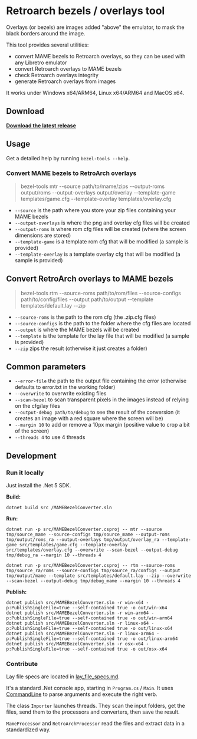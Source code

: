 # Retroarch bezels / overlays tool

Overlays (or bezels) are images added "above" the emulator, to mask the black borders around the image.

This tool provides several utilities:

- convert MAME bezels to Retroarch overlays, so they can be used with any Libretro emulator
- convert Retroarch overlays to MAME bezels
- check Retroarch overlays integrity
- generate Retroarch overlays from images

It works under Windows x64/ARM64, Linux x64/ARM64 and MacOS x64.

## Download

**[Download the latest release](https://github.com/cosmo0/mame-retroarch-bezel-converter/releases)**

## Usage

Get a detailed help by running `bezel-tools --help`.

### Convert MAME bezels to RetroArch overlays

> bezel-tools mtr --source path/to/mame/zips --output-roms output/roms --output-overlays output/overlay --template-game templates/game.cfg --template-overlay templates/overlay.cfg

- `--source` is the path where you store your zip files containing your MAME bezels
- `--output-overlays` is where the png and overlay cfg files will be created
- `--output-roms` is where rom cfg files will be created (where the screen dimensions are stored)
- `--template-game` is a template rom cfg that will be modified (a sample is provided)
- `--template-overlay` is a template overlay cfg that will be modified (a sample is provided)

## Convert RetroArch overlays to MAME bezels

> bezel-tools rtm --source-roms path/to/rom/files --source-configs path/to/config/files --output path/to/output --template templates/default.lay --zip

- `--source-roms` is the path to the rom cfg (the .zip.cfg files)
- `--source-configs` is the path to the folder where the cfg files are located
- `--output` is where the MAME bezels will be created
- `--template` is the template for the lay file that will be modified (a sample is provided)
- `--zip` zips the result (otherwise it just creates a folder)

## Common parameters

- `--error-file` the path to the output file containing the error (otherwise defaults to error.txt in the working folder)
- `--overwrite` to overwrite existing files
- `--scan-bezel` to scan transparent pixels in the images instead of relying on the cfg/lay files
- `--output-debug path/to/debug` to see the result of the conversion (it creates an image with a red square where the screen will be)
- `--margin 10` to add or remove a 10px margin (positive value to crop a bit of the screen)
- `--threads 4` to use 4 threads

## Development

### Run it locally

Just install the .Net 5 SDK.

**Build:**

`dotnet build src /MAMEBezelConverter.sln`

**Run:**

`dotnet run -p src/MAMEBezelConverter.csproj -- mtr
    --source tmp/source_mame
    --source-configs tmp/source_mame
    --output-roms tmp/output/roms_ra
    --output-overlays tmp/output/overlay_ra
    --template-game src/templates/game.cfg
    --template-overlay src/templates/overlay.cfg
    --overwrite
    --scan-bezel
    --output-debug tmp/debug_ra
    --margin 10
    --threads 4`

`dotnet run -p src/MAMEBezelConverter.csproj -- rtm
    --source-roms tmp/source_ra/roms
    --source-configs tmp/source_ra/configs
    --output tmp/output/mame
    --template src/templates/default.lay
    --zip
    --overwrite
    --scan-bezel
    --output-debug tmp/debug_mame
    --margin 10
    --threads 4`

**Publish:**

````shell
dotnet publish src/MAMEBezelConverter.sln -r win-x64 -p:PublishSingleFile=true --self-contained true -o out/win-x64
dotnet publish src/MAMEBezelConverter.sln -r win-arm64 -p:PublishSingleFile=true --self-contained true -o out/win-arm64
dotnet publish src/MAMEBezelConverter.sln -r linux-x64 -p:PublishSingleFile=true --self-contained true -o out/linux-x64
dotnet publish src/MAMEBezelConverter.sln -r linux-arm64 -p:PublishSingleFile=true --self-contained true -o out/linux-arm64
dotnet publish src/MAMEBezelConverter.sln -r osx-x64 -p:PublishSingleFile=true --self-contained true -o out/osx-x64
````

### Contribute

Lay file specs are located in [lay_file_specs.md](lay_files_specs.md).

It's a standard .Net console app, starting in `Program.cs` / `Main`. It uses [CommandLine](https://github.com/commandlineparser/commandline)
to parse arguments and execute the right verb.

The class `Importer` launches threads. They scan the input folders, get the files, send them to the processors and converters, then save the result.

`MameProcessor` and `RetroArchProcessor` read the files and extract data in a standardized way.
